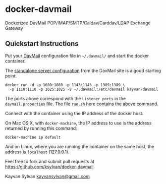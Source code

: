 # docker-davmail

Dockerized DavMail POP/IMAP/SMTP/Caldav/Carddav/LDAP Exchange Gateway

## Quickstart Instructions

Put your [DavMail](http://davmail.sourceforge.net/) configuration file in
`~/.davmail/` and start the docker container.

The [standalone server configuration](http://davmail.sourceforge.net/serversetup.html)
from the DavMail site is a good starting point.

    docker run -d -p 1080:1080 -p 1143:1143 -p 1389:1389 \
      -p 1110:1110 -p 1025:1025 -v ~/.davmail:/etc/davmail kayvan/davmail

The ports above correspond with the `Listener ports` in the `davmail.properties`
file. The file `run.sh` here contains the above command.

Connect with the container using the IP address of the docker host.

On Mac OS X, with `docker-machine`, the IP address to use is the address
returned by running this command:

    docker-machine ip default

And on Linux, where you are running the container on the same host, the address
is `localhost` (127.0.0.1).

Feel free to fork and submit pull requests at https://github.com/ksylvan/docker-davmail

Kayvan Sylvan <kayvansylvan@gmail.com>
